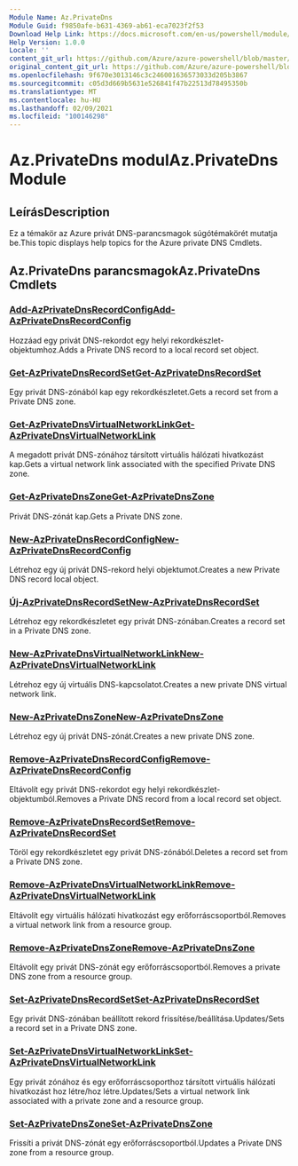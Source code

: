```yaml
---
Module Name: Az.PrivateDns
Module Guid: f9850afe-b631-4369-ab61-eca7023f2f53
Download Help Link: https://docs.microsoft.com/en-us/powershell/module/az.privatedns
Help Version: 1.0.0
Locale: ''
content_git_url: https://github.com/Azure/azure-powershell/blob/master/src/PrivateDns/PrivateDns/help/Az.PrivateDNS.md
original_content_git_url: https://github.com/Azure/azure-powershell/blob/master/src/PrivateDns/PrivateDns/help/Az.PrivateDNS.md
ms.openlocfilehash: 9f670e3013146c3c246001636573033d205b3867
ms.sourcegitcommit: c05d3d669b5631e526841f47b22513d78495350b
ms.translationtype: MT
ms.contentlocale: hu-HU
ms.lasthandoff: 02/09/2021
ms.locfileid: "100146298"
---
```

# <span data-ttu-id="b5ee0-101">Az.PrivateDns modul</span><span class="sxs-lookup"><span data-stu-id="b5ee0-101">Az.PrivateDns Module</span></span>
## <span data-ttu-id="b5ee0-102">Leírás</span><span class="sxs-lookup"><span data-stu-id="b5ee0-102">Description</span></span>
<span data-ttu-id="b5ee0-103">Ez a témakör az Azure privát DNS-parancsmagok súgótémakörét mutatja be.</span><span class="sxs-lookup"><span data-stu-id="b5ee0-103">This topic displays help topics for the Azure private DNS Cmdlets.</span></span>

## <span data-ttu-id="b5ee0-104">Az.PrivateDns parancsmagok</span><span class="sxs-lookup"><span data-stu-id="b5ee0-104">Az.PrivateDns Cmdlets</span></span>
### [<span data-ttu-id="b5ee0-105">Add-AzPrivateDnsRecordConfig</span><span class="sxs-lookup"><span data-stu-id="b5ee0-105">Add-AzPrivateDnsRecordConfig</span></span>](Add-AzPrivateDnsRecordConfig.md)
<span data-ttu-id="b5ee0-106">Hozzáad egy privát DNS-rekordot egy helyi rekordkészlet-objektumhoz.</span><span class="sxs-lookup"><span data-stu-id="b5ee0-106">Adds a Private DNS record to a local record set object.</span></span>

### [<span data-ttu-id="b5ee0-107">Get-AzPrivateDnsRecordSet</span><span class="sxs-lookup"><span data-stu-id="b5ee0-107">Get-AzPrivateDnsRecordSet</span></span>](Get-AzPrivateDnsRecordSet.md)
<span data-ttu-id="b5ee0-108">Egy privát DNS-zónából kap egy rekordkészletet.</span><span class="sxs-lookup"><span data-stu-id="b5ee0-108">Gets a record set from a Private DNS zone.</span></span>

### [<span data-ttu-id="b5ee0-109">Get-AzPrivateDnsVirtualNetworkLink</span><span class="sxs-lookup"><span data-stu-id="b5ee0-109">Get-AzPrivateDnsVirtualNetworkLink</span></span>](Get-AzPrivateDnsVirtualNetworkLink.md)
<span data-ttu-id="b5ee0-110">A megadott privát DNS-zónához társított virtuális hálózati hivatkozást kap.</span><span class="sxs-lookup"><span data-stu-id="b5ee0-110">Gets a virtual network link associated with the specified Private DNS zone.</span></span>

### [<span data-ttu-id="b5ee0-111">Get-AzPrivateDnsZone</span><span class="sxs-lookup"><span data-stu-id="b5ee0-111">Get-AzPrivateDnsZone</span></span>](Get-AzPrivateDnsZone.md)
<span data-ttu-id="b5ee0-112">Privát DNS-zónát kap.</span><span class="sxs-lookup"><span data-stu-id="b5ee0-112">Gets a Private DNS zone.</span></span>

### [<span data-ttu-id="b5ee0-113">New-AzPrivateDnsRecordConfig</span><span class="sxs-lookup"><span data-stu-id="b5ee0-113">New-AzPrivateDnsRecordConfig</span></span>](New-AzPrivateDnsRecordConfig.md)
<span data-ttu-id="b5ee0-114">Létrehoz egy új privát DNS-rekord helyi objektumot.</span><span class="sxs-lookup"><span data-stu-id="b5ee0-114">Creates a new Private DNS record local object.</span></span>

### [<span data-ttu-id="b5ee0-115">Új-AzPrivateDnsRecordSet</span><span class="sxs-lookup"><span data-stu-id="b5ee0-115">New-AzPrivateDnsRecordSet</span></span>](New-AzPrivateDnsRecordSet.md)
<span data-ttu-id="b5ee0-116">Létrehoz egy rekordkészletet egy privát DNS-zónában.</span><span class="sxs-lookup"><span data-stu-id="b5ee0-116">Creates a record set in a Private DNS zone.</span></span>

### [<span data-ttu-id="b5ee0-117">New-AzPrivateDnsVirtualNetworkLink</span><span class="sxs-lookup"><span data-stu-id="b5ee0-117">New-AzPrivateDnsVirtualNetworkLink</span></span>](New-AzPrivateDnsVirtualNetworkLink.md)
<span data-ttu-id="b5ee0-118">Létrehoz egy új virtuális DNS-kapcsolatot.</span><span class="sxs-lookup"><span data-stu-id="b5ee0-118">Creates a new private DNS virtual network link.</span></span>

### [<span data-ttu-id="b5ee0-119">New-AzPrivateDnsZone</span><span class="sxs-lookup"><span data-stu-id="b5ee0-119">New-AzPrivateDnsZone</span></span>](New-AzPrivateDnsZone.md)
<span data-ttu-id="b5ee0-120">Létrehoz egy új privát DNS-zónát.</span><span class="sxs-lookup"><span data-stu-id="b5ee0-120">Creates a new private DNS zone.</span></span>

### [<span data-ttu-id="b5ee0-121">Remove-AzPrivateDnsRecordConfig</span><span class="sxs-lookup"><span data-stu-id="b5ee0-121">Remove-AzPrivateDnsRecordConfig</span></span>](Remove-AzPrivateDnsRecordConfig.md)
<span data-ttu-id="b5ee0-122">Eltávolít egy privát DNS-rekordot egy helyi rekordkészlet-objektumból.</span><span class="sxs-lookup"><span data-stu-id="b5ee0-122">Removes a Private DNS record from a local record set object.</span></span>

### [<span data-ttu-id="b5ee0-123">Remove-AzPrivateDnsRecordSet</span><span class="sxs-lookup"><span data-stu-id="b5ee0-123">Remove-AzPrivateDnsRecordSet</span></span>](Remove-AzPrivateDnsRecordSet.md)
<span data-ttu-id="b5ee0-124">Töröl egy rekordkészletet egy privát DNS-zónából.</span><span class="sxs-lookup"><span data-stu-id="b5ee0-124">Deletes a record set from a Private DNS zone.</span></span>

### [<span data-ttu-id="b5ee0-125">Remove-AzPrivateDnsVirtualNetworkLink</span><span class="sxs-lookup"><span data-stu-id="b5ee0-125">Remove-AzPrivateDnsVirtualNetworkLink</span></span>](Remove-AzPrivateDnsVirtualNetworkLink.md)
<span data-ttu-id="b5ee0-126">Eltávolít egy virtuális hálózati hivatkozást egy erőforráscsoportból.</span><span class="sxs-lookup"><span data-stu-id="b5ee0-126">Removes a virtual network link from a resource group.</span></span>

### [<span data-ttu-id="b5ee0-127">Remove-AzPrivateDnsZone</span><span class="sxs-lookup"><span data-stu-id="b5ee0-127">Remove-AzPrivateDnsZone</span></span>](Remove-AzPrivateDnsZone.md)
<span data-ttu-id="b5ee0-128">Eltávolít egy privát DNS-zónát egy erőforráscsoportból.</span><span class="sxs-lookup"><span data-stu-id="b5ee0-128">Removes a private DNS zone from a resource group.</span></span>

### [<span data-ttu-id="b5ee0-129">Set-AzPrivateDnsRecordSet</span><span class="sxs-lookup"><span data-stu-id="b5ee0-129">Set-AzPrivateDnsRecordSet</span></span>](Set-AzPrivateDnsRecordSet.md)
<span data-ttu-id="b5ee0-130">Egy privát DNS-zónában beállított rekord frissítése/beállítása.</span><span class="sxs-lookup"><span data-stu-id="b5ee0-130">Updates/Sets a record set in a Private DNS zone.</span></span>

### [<span data-ttu-id="b5ee0-131">Set-AzPrivateDnsVirtualNetworkLink</span><span class="sxs-lookup"><span data-stu-id="b5ee0-131">Set-AzPrivateDnsVirtualNetworkLink</span></span>](Set-AzPrivateDnsVirtualNetworkLink.md)
<span data-ttu-id="b5ee0-132">Egy privát zónához és egy erőforráscsoporthoz társított virtuális hálózati hivatkozást hoz létre/hoz létre.</span><span class="sxs-lookup"><span data-stu-id="b5ee0-132">Updates/Sets a virtual network link associated with a private zone and a resource group.</span></span>

### [<span data-ttu-id="b5ee0-133">Set-AzPrivateDnsZone</span><span class="sxs-lookup"><span data-stu-id="b5ee0-133">Set-AzPrivateDnsZone</span></span>](Set-AzPrivateDnsZone.md)
<span data-ttu-id="b5ee0-134">Frissíti a privát DNS-zónát egy erőforráscsoportból.</span><span class="sxs-lookup"><span data-stu-id="b5ee0-134">Updates a Private DNS zone from a resource group.</span></span>

